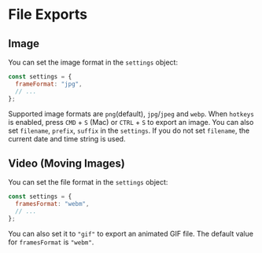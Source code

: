 # File Exports

## Image

You can set the image format in the `settings` object:

```js
const settings = {
  frameFormat: "jpg",
  // ...
};
```

Supported image formats are `png`(default), `jpg`/`jpeg` and `webp`. When `hotkeys` is enabled, press `CMD` + `S` (Mac) or `CTRL` + `S` to export an image. You can also set `filename`, `prefix`, `suffix` in the `settings`. If you do not set `filename`, the current date and time string is used.

## Video (Moving Images)

You can set the file format in the `settings` object:

```js
const settings = {
  framesFormat: "webm",
  // ...
};
```

You can also set it to `"gif"` to export an animated GIF file. The default value for `framesFormat` is `"webm"`.
